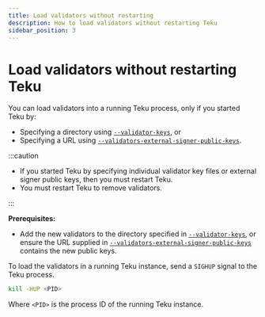```yaml
---
title: Load validators without restarting
description: How to load validators without restarting Teku
sidebar_position: 3
---
```


# Load validators without restarting Teku

You can load validators into a running Teku process, only if you started Teku by:

- Specifying a directory using [`--validator-keys`](../Reference/CLI/CLI-Syntax.md#validator-keys), or
- Specifying a URL using [`--validators-external-signer-public-keys`](../Reference/CLI/CLI-Syntax.md#validators-external-signer-public-keys).

:::caution

- If you started Teku by specifying individual validator key files or external signer public keys, then you must restart Teku.
- You must restart Teku to remove validators.

:::

**Prerequisites:**

- Add the new validators to the directory specified in [`--validator-keys`](../Reference/CLI/CLI-Syntax.md#validator-keys), or ensure the URL supplied in [`--validators-external-signer-public-keys`](../Reference/CLI/CLI-Syntax.md#validators-external-signer-public-keys) contains the new public keys.

To load the validators in a running Teku instance, send a `SIGHUP` signal to the Teku process.

```bash
kill -HUP <PID>
```

Where `<PID>` is the process ID of the running Teku instance.
